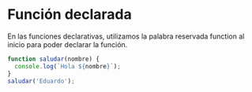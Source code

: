 # Función declarada

En las funciones declarativas, utilizamos la palabra reservada function al inicio para poder declarar la función.

```javascript
function saludar(nombre) {
  console.log(`Hola ${nombre}`);
}
saludar('Eduardo');
```

